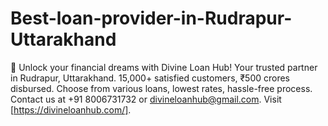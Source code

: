 # Best-loan-provider-in-Rudrapur-Uttarakhand
🌟 Unlock your financial dreams with Divine Loan Hub! Your trusted partner in Rudrapur, Uttarakhand. 15,000+ satisfied customers, ₹500 crores disbursed. Choose from various loans, lowest rates, hassle-free process. Contact us at +91 8006731732 or divineloanhub@gmail.com. Visit [https://divineloanhub.com/].
